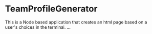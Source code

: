 # TeamProfileGenerator

This is a Node based application that creates an html page based on a user's choices in the terminal.
...
